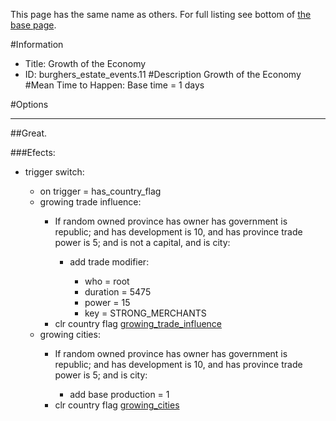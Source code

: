 This page has the same name as others. For full listing see bottom of [the base page](growth_of_the_economy.md).

#Information
 - Title: Growth of the Economy
 - ID: burghers_estate_events.11
#Description
Growth of the Economy
#Mean Time to Happen:
Base time = 1 days

#Options

___
##Great.

###Efects:<ul><li>trigger switch:</li><ul><li>on trigger = has_country_flag</li><li>growing trade influence:</li><ul><li>If random owned province has owner has government is republic; and has development is 10, and has province trade power is 5; and  is not a capital, and  is city:</li><ul><li>add trade modifier:</li><ul><li>who = root</li><li>duration = 5475</li><li>power = 15</li><li>key = STRONG_MERCHANTS</li></ul></ul><li>clr country flag [growing_trade_influence](../flags/growing_trade_influence.md)</li></ul><li>growing cities:</li><ul><li>If random owned province has owner has government is republic; and has development is 10, and has province trade power is 5; and  is city:</li><ul><li>add base production = 1</li></ul><li>clr country flag [growing_cities](../flags/growing_cities.md)</li></ul></ul></ul>
